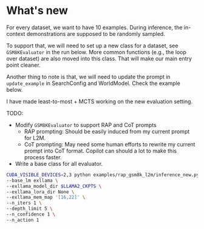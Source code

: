 # What's new

For every dataset, we want to have 10 examples. During inference, the in-context demonstrations are supposed to be randomly sampled.

To support that, we will need to set up a new class for a dataset, see `GSM8KEvaluator` in the run below. More common functions (e.g., the loop over dataset) are also moved into this class. That will make our main entry point cleaner.

Another thing to note is that, we will need to update the prompt in `update_example` in SearchConfig and WorldModel. Check the example below.

I have made least-to-most + MCTS working on the new evaluation setting.

TODO:
- Modify `GSM8KEvaluator` to support RAP and CoT prompts
    - RAP prompting: Should be easily induced from my current prompt for L2M.
    - CoT prompting: May need some human efforts to rewrite my current prompt into CoT format. Copilot can should a lot to make this process faster.
- Write a base class for all evaluator.

```bash
CUDA_VISIBLE_DEVICES=2,3 python examples/rap_gsm8k_l2m/inference_new.py \
--base_lm exllama \
--exllama_model_dir $LLAMA2_CKPTS \
--exllama_lora_dir None \
--exllama_mem_map '[16,22]' \
--n_iters 1 \
--depth_limit 5 \
--n_confidence 1 \
--n_action 1
```
